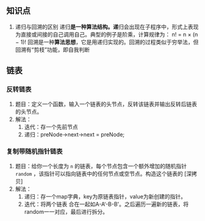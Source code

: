 ## 知识点

1. 递归与回溯的区别 递归**是一种算法结构。递**归会出现在子程序中，形式上表现为直接或间接的自己调用自己。典型的例子是阶乘，计算规律为： n! = n × (n − 1)! 回溯是一种**算法思想**，它是用递归实现的。回溯的过程类似于穷举法，但回溯有“剪枝”功能，即自我判断

## 链表

### 反转链表

1. 题目：定义一个函数，输入一个链表的头节点，反转该链表并输出反转后链表的头节点。
2. 解法：
   1. 迭代：存一个先前节点
   2. 递归：preNode->next->next = preNode;

### 复制带随机指针链表

1. 题目：给你一个长度为 `n` 的链表，每个节点包含一个额外增加的随机指针 `random` ，该指针可以指向链表中的任何节点或空节点。构造这个链表的 [深拷贝]
2. 解法：
   1. 递归：存一个map字典，key为原链表指针，value为新创建的指针。
   2. 迭代：将两个链表 合在一起如A-A‘-B-B'。之后遍历一遍新的链表，将random一一对应，最后进行拆分。


